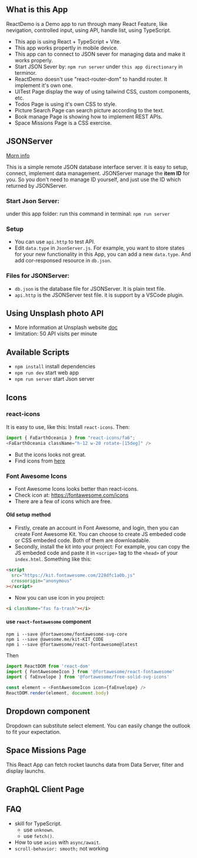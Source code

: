 ## What is this App

ReactDemo is a Demo app to run through many React Feature, like nevigation, controlled input, using API, handle list, using TypeScript.

- This app is using React + TypeScript + Vite.
- This app works propertly in mobile device.
- This app can to connect to JSON sever for managing data and make it works properly. 
- Start JSON Sever by: `npm run server` under `this app directionary` in terminor.
- ReactDemo doesn't use "react-router-dom" to handld router. It implement it's own one.
- UITest Page display the way of using tailwind CSS, custom components, etc.
- Todos Page is using it's own CSS to style.
- Picture Search Page can search picture according to the text.
- Book manage Page is showing how to implement REST APIs.
- Space Missions Page is a CSS exercise.

## JSONServer
[Morn info](https://www.npmjs.com/package/json-server)

This is a simple remote JSON database interface server. it is easy to setup, connect, implement data management.
JSONServer manage the **item ID** for you. So you don't need to manage ID yourself, and just use the ID which returned by JSONServer.

### Start Json Server: 
under this app folder: run this command in terminal: `npm run server`

### Setup
- You can use `api.http` to test API.
- Edit `data.type` in `JsonServer.js`.
For example, you want to store states for your new functionality in this App, you can add a new `data.type`. And add cor-responsed resource in `db.json`.

### Files for JSONServer:
- `db.json` is the database file for JSONServer. It is plain text file.
- `api.http` is the JSONServer test file. it is support by a VSCode plugin.

## Using Unsplash photo API

- More information at Unsplash website [doc](https://unsplash.com/documentation)
- limitation: 50 API visits per minute

## Available Scripts
- `npm install` install dependencies
- `npm run dev` start web app
- `npm run server` start Json server

## Icons

### react-icons

It is easy to use, like this:
Install `react-icons`.
Then:
```js
import { FaEarthOceania } from "react-icons/fa6";
<FaEarthOceania className="h-12 w-20 rotate-[15deg]" />
```
- But the icons looks not great.
- Find icons from [here](https://react-icons.github.io/react-icons/)

### Font Awesome Icons

- Font Awesome Icons looks better than react-icons.
- Check icon at: https://fontawesome.com/icons
- There are a few of icons which are free.

#### Old setup method
- Firstly, create an account in Font Awesome, and login, then you can create Font Awesome Kit. You can choose to create JS embeded code or CSS embeded code. Both of them are downloadable.
- Secondly, install the kit into your project: 
For example, you can copy the JS embeded code and paste it in `<scripe>` tag to the `<head>` of your `index.html`.
Something like this:
```html
<script
  src="https://kit.fontawesome.com/228dfc1a0b.js"
  crossorigin="anonymous"
></script>
```
- Now you can use icon in you project:
```html
<i className="fas fa-trash"></i>
```

#### use `react-fontawesome` component 
```
npm i --save @fortawesome/fontawesome-svg-core
npm i --save @awesome.me/kit-KIT_CODE
npm i --save @fortawesome/react-fontawesome@latest
```
Then
```js
import ReactDOM from 'react-dom'
import { FontAwesomeIcon } from '@fortawesome/react-fontawesome'
import { faEnvelope } from '@fortawesome/free-solid-svg-icons'

const element = <FontAwesomeIcon icon={faEnvelope} />
ReactDOM.render(element, document.body)
```

## Dropdown component

Dropdown can substitute select element. You can easily change the outlook to fit your expectation.

## Space Missions Page
This React App can fetch rocket launchs data from Data Server, filter and display launchs.

## GraphQL Client Page


## FAQ

- skill for TypeScript.
  - use `unknown`.
  - use `fetch()`.
- How to use `axios` with `async/await`.
- `scroll-behavior: smooth;` not working
